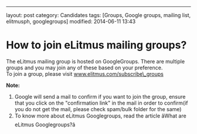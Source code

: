 ---
layout: post
category: Candidates
tags: [Groups, Google groups, mailing list, elitmusph, googlegroups]
modified: 2014-06-11 13:43


# How to join eLitmus mailing groups?

The eLitmus mailing group is hosted on GoogleGroups. There are multiple groups and you may join any of these based on your preference.  
To join a group, please visit www.elitmus.com/subscribe\_groups   
  
  
**Note:**  
1. Google will send a mail to confirm if you want to join the group, ensure that you click on the "confirmation link" in the mail in order to confirm(if you do not get the mail, please check spam/bulk folder for the same)  
2. To know more about eLitmus Googlegroups, read the article âWhat are eLitmus Googlegroups?â

